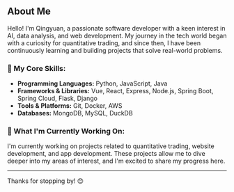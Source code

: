 ## About Me

Hello! I'm Qingyuan, a passionate software developer with a keen interest in AI, data analysis, and web development. My journey in the tech world began with a curiosity for quantitative trading, and since then, I have been continuously learning and building projects that solve real-world problems.

### 🎯 My Core Skills:

- **Programming Languages:** Python, JavaScript, Java
- **Frameworks & Libraries:** Vue, React, Express, Node.js, Spring Boot, Spring Cloud, Flask, Django
- **Tools & Platforms:** Git, Docker, AWS
- **Databases:** MongoDB, MySQL, DuckDB

### 🌱 What I'm Currently Working On:

I'm currently working on projects related to quantitative trading, website development, and app development. These projects allow me to dive deeper into my areas of interest, and I'm excited to share my progress here.

---

Thanks for stopping by! 😊
